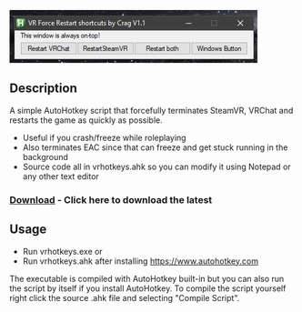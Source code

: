 ![screenshot](screenshot.png)

## Description

A simple AutoHotkey script that forcefully terminates SteamVR, VRChat and restarts the game as quickly as possible. 
- Useful if you crash/freeze while roleplaying
- Also terminates EAC since that can freeze and get stuck running in the background
- Source code all in vrhotkeys.ahk so you can modify it using Notepad or any other text editor 

### [Download](https://github.com/Cragsand/CragsVRHotkeys/archive/refs/heads/main.zip) - Click here to download the latest

## Usage
- Run vrhotkeys.exe or
- Run vrhotkeys.ahk after installing https://www.autohotkey.com

The executable is compiled with AutoHotkey built-in but you can also run the script by itself if you install AutoHotkey. To compile the script yourself right click  the source .ahk file and selecting "Compile Script".
